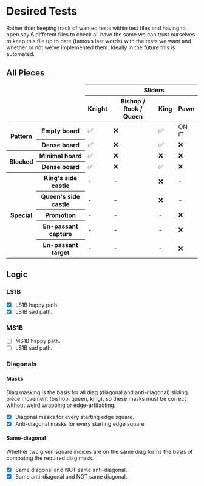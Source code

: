 # Desired Tests

Rather than keeping track of wanted tests within test files and having to open say 6 different files to check all have the same we can trust ourselves to keep this file up to date (famous last words) with the tests we want and whether or not we've implemented them. Ideally in the future this is automated.

## All Pieces

<table>
  <thead>
    <tr>
      <td rowspan="2" colspan="2" />
      <th scope="colgroup" />
      <th scope="colgroup" colspan="3">Sliders</th>
    </tr>
    <tr>
      <th scope="col">Knight</th>
      <th scope="col">Bishop / Rook / Queen</th>
      <th scope="col">King</th>
      <th scope="col">Pawn</th>
    </tr>
  </thead>
  <tbody>
    <tr>
      <th scope="rowgroup" rowspan="2">Pattern</th>
      <th scope="row">Empty board</th>
      <td>✅</td>
      <td>❌</td>
      <td>✅</td>
      <td>ON IT</td>
    </tr>
    <tr>
      <th scope="row">Dense board</th>
      <td>✅</td>
      <td>❌</td>
      <td>✅</td>
      <td>❌</td>
    </tr>
    <tr>
      <th scope="rowgroup" rowspan="2">Blocked</th>
      <th scope="row">Minimal board</th>
      <td>✅</td>
      <td>❌</td>
      <td>❌</td>
      <td>❌</td>
    </tr>
    <tr>
      <th scope="row">Dense board</th>
      <td>✅</td>
      <td>❌</td>
      <td>✅</td>
      <td>❌</td>
    </tr>
    <tr>
      <th scope="rowgroup" rowspan="5">Special</th>
      <th scope="row">King's side castle</th>
      <td>-</td>
      <td>-</td>
      <td>❌</td>
      <td>-</td>
    </tr>
    <tr>
      <th scope="row">Queen's side castle</th>
      <td>-</td>
      <td>-</td>
      <td>❌</td>
      <td>-</td>
    </tr>
    <tr>
      <th scope="row">Promotion</th>
      <td>-</td>
      <td>-</td>
      <td>-</td>
      <td>❌</td>
    </tr>
    <tr>
      <th scope="row">En-passant capture</th>
      <td>-</td>
      <td>-</td>
      <td>-</td>
      <td>❌</td>
    </tr>
    <tr>
      <th scope="row">En-passant target</th>
      <td>-</td>
      <td>-</td>
      <td>-</td>
      <td>❌</td>
    </tr>
  </tbody>
</table>

## Logic

### LS1B

  - [x] LS1B happy path.
  - [x] LS1B sad path.

### MS1B

  - [ ] MS1B happy path.
  - [ ] LS1B sad path.

### Diagonals

#### Masks
  Diag masking is the basis for all diag (diagonal and anti-diagonal) sliding piece movement (bishop, queen, king), so these masks must be correct without weird wrapping or edge-artifacting.

  - [x] Diagonal masks for every starting edge square.
  - [x] Anti-diagonal masks for every starting edge square.

#### Same-diagonal
  Whether two given square indices are on the same diag forms the basis of computing the required diag mask.

  - [x] Same diagonal and NOT same anti-diagonal.
  - [x] Same anti-diagonal and NOT same diagonal.
